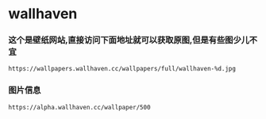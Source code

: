 # wallhaven

### 这个是壁纸网站,直接访问下面地址就可以获取原图,但是有些图少儿不宜

```
https://wallpapers.wallhaven.cc/wallpapers/full/wallhaven-%d.jpg
```

### 图片信息
```
https://alpha.wallhaven.cc/wallpaper/500
```